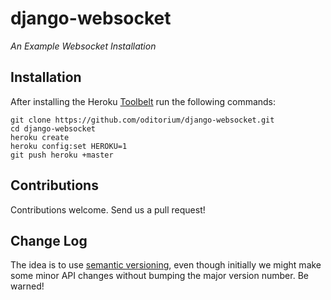# django-websocket
_An Example Websocket Installation_

## Installation

After installing the Heroku [Toolbelt](https://toolbelt.heroku.com/) run the following commands:

	git clone https://github.com/oditorium/django-websocket.git
	cd django-websocket
	heroku create
	heroku config:set HEROKU=1
	git push heroku +master

## Contributions

Contributions welcome. Send us a pull request!


## Change Log


The idea is to use [semantic versioning](http://semver.org/), even though initially we might make some minor
API changes without bumping the major version number. Be warned!

